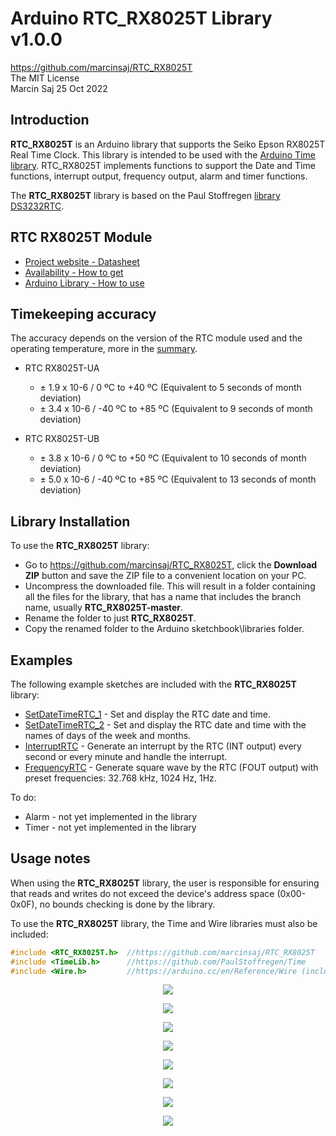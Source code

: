 # Arduino RTC_RX8025T Library v1.0.0

https://github.com/marcinsaj/RTC_RX8025T  
The MIT License  
Marcin Saj 25 Oct 2022  


## Introduction ##
**RTC_RX8025T** is an Arduino library that supports the Seiko Epson RX8025T Real Time Clock. This library is intended to be used with the [Arduino Time library](http://www.arduino.cc/playground/Code/Time). RTC_RX8025T implements functions to support the Date and Time functions, interrupt output, frequency output, alarm and timer functions.

The **RTC_RX8025T** library is based on the Paul Stoffregen [library DS3232RTC](https://github.com/PaulStoffregen/DS3232RTC).

## RTC RX8025T Module
- [Project website - Datasheet](https://nixietester.com/project/RTC_RX8025T)
- [Availability - How to get](https://nixietester.com/product/RTC_RX8025T)
- [Arduino Library - How to use](https://github.com/marcinsaj/RTC_RX8025T)

## Timekeeping accuracy ##
The accuracy depends on the version of the RTC module used and the operating temperature, more in the [summary](https://github.com/marcinsaj/RTC_RX8025T/blob/main/datasheet/RX8025T-Datasheet-summary.pdf).

- RTC RX8025T-UA
  - ± 1.9 x 10-6 / 0 ºC to +40 ºC (Equivalent to 5 seconds of month deviation)
  - ± 3.4 x 10-6 / -40 ºC to +85 ºC (Equivalent to 9 seconds of month deviation)

- RTC RX8025T-UB
  - ± 3.8 x 10-6 / 0 ºC to +50 ºC (Equivalent to 10 seconds of month deviation)
  - ± 5.0 x 10-6 / -40 ºC to +85 ºC (Equivalent to 13 seconds of month deviation)

## Library Installation ##
To use the **RTC_RX8025T** library:  
- Go to https://github.com/marcinsaj/RTC_RX8025T, click the **Download ZIP** button and save the ZIP file to a convenient location on your PC.
- Uncompress the downloaded file.  This will result in a folder containing all the files for the library, that has a name that includes the branch name, usually **RTC_RX8025T-master**.
- Rename the folder to just **RTC_RX8025T**.
- Copy the renamed folder to the Arduino sketchbook\libraries folder.

## Examples ##
The following example sketches are included with the **RTC_RX8025T** library:
- [SetDateTimeRTC_1](https://github.com/marcinsaj/RTC_RX8025T/blob/main/examples/SetDateTimeRTC_1/SetDateTimeRTC_1.ino) - Set and display the RTC date and time.
- [SetDateTimeRTC_2](https://github.com/marcinsaj/RTC_RX8025T/blob/main/examples/SetDateTimeRTC_2/SetDateTimeRTC_2.ino) - Set and display the RTC date and time with the names of days of the week and months.
- [InterruptRTC](https://github.com/marcinsaj/RTC_RX8025T/blob/main/examples/InterruptRTC/InterruptRTC.ino) - Generate an interrupt by the RTC (INT output) every second or every minute and handle the interrupt.
- [FrequencyRTC](https://github.com/marcinsaj/RTC_RX8025T/blob/main/examples/FrequencyRTC/FrequencyRTC.ino) - Generate square wave by the RTC (FOUT output) with preset frequencies: 32.768 kHz, 1024 Hz, 1Hz.

To do:
- Alarm - not yet implemented in the library
- Timer - not yet implemented in the library

## Usage notes ##
When using the **RTC_RX8025T** library, the user is responsible for ensuring that reads and writes do not exceed the device's address space (0x00-0x0F), no bounds checking is done by the library.            

To use the **RTC_RX8025T** library, the Time and Wire libraries must also be included:
```c++
#include <RTC_RX8025T.h>  //https://github.com/marcinsaj/RTC_RX8025T
#include <TimeLib.h>      //https://github.com/PaulStoffregen/Time
#include <Wire.h>         //https://arduino.cc/en/Reference/Wire (included with Arduino IDE)
```




<p align="center"><img src="https://github.com/marcinsaj/RTC_RX8025T/blob/main/extras/Real-Time-Clock-RTC_RX8025T-01.jpg"></p>
<p align="center"><img src="https://github.com/marcinsaj/RTC_RX8025T/blob/main/extras/Real-Time-Clock-RTC_RX8025T-02.jpg"></p>
<p align="center"><img src="https://github.com/marcinsaj/RTC_RX8025T/blob/main/datasheet/real-time-clock-RTC_RX8025T-pinout-1.jpg"></p>
<p align="center"><img src="https://github.com/marcinsaj/RTC_RX8025T/blob/main/datasheet/real-time-clock-RTC_RX8025T-pinout-2.jpg"></p>
<p align="center"><img src="https://github.com/marcinsaj/RTC_RX8025T/blob/main/datasheet/real-time-clock-RTC_RX8025T-pinout-info.jpg"></p>
<p align="center"><img src="https://github.com/marcinsaj/RTC_RX8025T/blob/main/datasheet/real-time-clock-RTC_RX8025T-dimensions-1.jpg"></p>
<p align="center"><img src="https://github.com/marcinsaj/RTC_RX8025T/blob/main/datasheet/real-time-clock-RTC_RX8025T-dimensions-2.jpg"></p>
<p align="center"><img src="https://github.com/marcinsaj/RTC_RX8025T/blob/main/datasheet/RTC_RX8025T-Schematic.png"></p>
